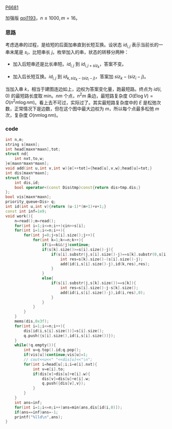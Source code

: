 
[P6681](https://www.luogu.com.cn/problem/P6681)

加强版 [qoj1193](https://qoj.ac/problem/1193)，$n\leq 1000,m=16$。

### 思路

考虑选串的过程，是给短的后面加串直到长短互换。设状态 $id_{i,j}$ 表示当前长的一串末尾是 $s_i$，比短串长 $j$。枚举加入的串，状态的转移分两种：

- 加入后短串还是比长串短。$id_{i,j}$ 到 $id_{i,j+siz_k}$，答案不变。

- 加入后长短互换。$id_{i,j}$ 到 $id_{k,siz_k-(siz_i-j)}$，答案加 $siz_k-(siz_i-j)$。

当加入串 $k$，相当于建图连边如上，边权为答案变化量，跑最短路。终点为 $id(i,0)$ 的最短路长度取 min。$nm$ 个点，$n^2m$ 条边，最短路复杂度 $O(E\log V)=O(n^2m\log nm)$。看上去不可过，实际过了。其实最短路复杂度中的 $E$ 是松弛次数，正常情况下是边数，但在这个图中最大边权为 $m$，所以每个点最多松弛 $m$ 次，复杂度 $O(nm\log nm)$。

### code

```cpp
int n,m;
string s[maxn];
int head[maxn*maxn],tot;
struct nd{
	int nxt,to,w;
}e[maxn*maxn*maxn];
void add(int u,int v,int w){e[++tot]={head[u],v,w};head[u]=tot;}
int dis[maxn*maxn];
struct Dis{
	int dis,id;
	bool operator<(const Dis&tmp)const{return dis>tmp.dis;}
};
bool vis[maxn*maxn];
priority_queue<Dis> q;
int id(int u,int v){return (u-1)*(m+1)+v+1;}
const int inf=1e9;
void work(){
	n=read();m=read();
	for(int i=1;i<=n;i++)cin>>s[i];
	for(int i=1;i<=n;i++){
		for(int j=0;j<s[i].size();j++){
			for(int k=1;k<=n;k++){
				if(i==k&&!j)continue;
				if(s[k].size()>=s[i].size()-j){
					if(s[i].substr(j,s[i].size()-j)==s[k].substr(0,s[i].size()-j)){
						int res=s[k].size()-(s[i].size()-j);
						add(id(i,s[i].size()-j),id(k,res),res);
					}
				}
				else{
					if(s[i].substr(j,s[k].size())==s[k]){
						int res=s[i].size()-j-s[k].size();
						add(id(i,s[i].size()-j),id(i,res),0);
					}
				}
			}
		}
	}
	mems(dis,0x3f);
	for(int i=1;i<=n;i++){
		dis[id(i,s[i].size())]=s[i].size();
		q.push({s[i].size(),id(i,s[i].size())});
	}
	while(!q.empty()){
		int u=q.top().id;q.pop();
		if(vis[u])continue;vis[u]=1;
		// cout<<u<<" "<<dis[u]<<"\n";
		for(int i=head[u];i;i=e[i].nxt){
			int v=e[i].to;
			if(dis[v]>dis[u]+e[i].w){
				dis[v]=dis[u]+e[i].w;
				q.push({dis[v],v});
			}
		}
	}
	int ans=inf;
	for(int i=1;i<=n;i++)ans=min(ans,dis[id(i,0)]);
	if(ans==inf)ans=-1;
	printf("%lld\n",ans);
}
```